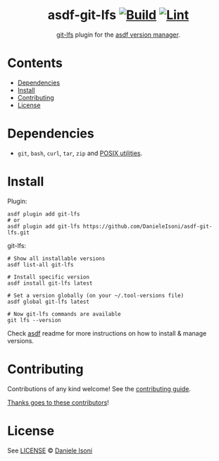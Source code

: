 <div align="center">

# asdf-git-lfs [![Build](https://github.com/DanieleIsoni/asdf-git-lfs/actions/workflows/build.yml/badge.svg)](https://github.com/DanieleIsoni/asdf-git-lfs/actions/workflows/build.yml) [![Lint](https://github.com/DanieleIsoni/asdf-git-lfs/actions/workflows/lint.yml/badge.svg)](https://github.com/DanieleIsoni/asdf-git-lfs/actions/workflows/lint.yml)

[git-lfs](https://git-lfs.com/) plugin for the [asdf version manager](https://asdf-vm.com).

</div>

# Contents

- [Dependencies](#dependencies)
- [Install](#install)
- [Contributing](#contributing)
- [License](#license)

# Dependencies

- `git`, `bash`, `curl`, `tar`, `zip` and [POSIX utilities](https://pubs.opengroup.org/onlinepubs/9699919799/idx/utilities.html).

# Install

Plugin:

```shell
asdf plugin add git-lfs
# or
asdf plugin add git-lfs https://github.com/DanieleIsoni/asdf-git-lfs.git
```

git-lfs:

```shell
# Show all installable versions
asdf list-all git-lfs

# Install specific version
asdf install git-lfs latest

# Set a version globally (on your ~/.tool-versions file)
asdf global git-lfs latest

# Now git-lfs commands are available
git lfs --version
```

Check [asdf](https://github.com/asdf-vm/asdf) readme for more instructions on how to
install & manage versions.

# Contributing

Contributions of any kind welcome! See the [contributing guide](contributing.md).

[Thanks goes to these contributors](https://github.com/DanieleIsoni/asdf-git-lfs/graphs/contributors)!

# License

See [LICENSE](LICENSE) © [Daniele Isoni](https://github.com/DanieleIsoni/)
